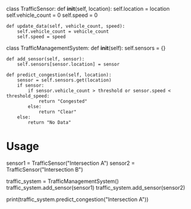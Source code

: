 class TrafficSensor:
    def __init__(self, location):
        self.location = location
        self.vehicle_count = 0
        self.speed = 0

    def update_data(self, vehicle_count, speed):
        self.vehicle_count = vehicle_count
        self.speed = speed


class TrafficManagementSystem:
    def __init__(self):
        self.sensors = {}

    def add_sensor(self, sensor):
        self.sensors[sensor.location] = sensor

    def predict_congestion(self, location):
        sensor = self.sensors.get(location)
        if sensor:
            if sensor.vehicle_count > threshold or sensor.speed < threshold_speed:
                return "Congested"
            else:
                return "Clear"
        else:
            return "No Data"


# Usage
sensor1 = TrafficSensor("Intersection A")
sensor2 = TrafficSensor("Intersection B")

traffic_system = TrafficManagementSystem()
traffic_system.add_sensor(sensor1)
traffic_system.add_sensor(sensor2)

print(traffic_system.predict_congestion("Intersection A"))
